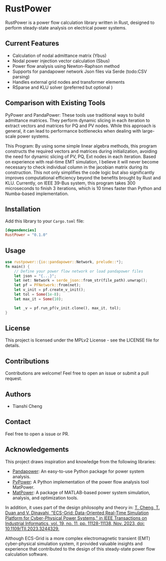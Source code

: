 # RustPower

RustPower is a power flow calculation library written in Rust, designed to perform steady-state analysis on electrical power systems.

## Current Features

- Calculation of nodal admittance matrix (Ybus)
- Nodal power injection vector calculation (Sbus)
- Power flow analysis using Newton-Raphson method
- Supports for pandapower network Json files via Serde (todo:CSV parsing)
- Handles external grid nodes and transformer elements
- RSparse and KLU solver (preferred but optional )

## Comparison with Existing Tools 

PyPower and PandaPower: These tools use traditional ways to build admittance matrices. They perform dynamic slicing in each iteration to extract vectors and matrices for PQ and PV nodes. While this approach is general, it can lead to performance bottlenecks when dealing with large-scale power systems.

This Program: By using some simple linear algebra methods, this program constructs the required vectors and matrices during initialization, avoiding the need for dynamic slicing of PV, PQ, Ext nodes in each iteration. Based on experience with real-time EMT simulation, I believe it will never become necessary to check individual column in the jacobian matrix during its construction. This not only simplifies the code logic but also significantly improves computational efficiency beyond the benefits brought by Rust and KLU.
Currently, on IEEE 39-Bus system, this program takes 300 microseconds to finish 3 iterations, which is 10 times faster than Python and Numba-based implementation.


## Installation

Add this library to your `Cargo.toml` file:

```toml
[dependencies]
RustPower = "0.1.0"
```

## Usage

```Rust
use rustpower::{io::pandapower::Network, prelude::*};
fn main() {
    // Define your power flow network or load pandapower files
    let json = "{...}";
    let net: Network = serde_json::from_str(file_path).unwrap();
    let pf = PFNetwork::from(net);
    let v_init = pf.create_v_init();
    let tol = Some(1e-8);
    let max_it = Some(10);

    let _v = pf.run_pf(v_init.clone(), max_it, tol);
}
```

## License

This project is licensed under the MPLv2 License - see the LICENSE file for details.

## Contributions

Contributions are welcome! Feel free to open an issue or submit a pull request.

## Authors

- Tianshi Cheng
## Contact

Feel free to open a issue or PR.

## Acknowledgements

This project draws inspiration and knowledge from the following libraries:

- [Pandapower](https://github.com/e2nIEE/pandapower): An easy-to-use Python package for power system analysis.
- [PyPower](/https://github.com/rwl/PYPOWER): A Python implementation of the power flow analysis tool MatPower.
- [MatPower](https://matpower.org/): A package of MATLAB-based power system simulation, analysis, and optimization tools.

In addition, it uses part of the design philosophy and theory in:
[T. Cheng, T. Duan and V. Dinavahi, "ECS-Grid: Data-Oriented Real-Time Simulation Platform for Cyber-Physical Power Systems," in IEEE Transactions on Industrial Informatics, vol. 19, no. 11, pp. 11128-11138, Nov. 2023, doi: 10.1109/TII.2023.3244329.](https://era.library.ualberta.ca/items/5e45c2ff-9b92-41c7-b685-020110b77239)

Although ECS-Grid is a more complex electromagnetic transient (EMT) cyber-physical simulation system, it provided valuable insights and experience that contributed to the design of this steady-state power flow calculation software.
